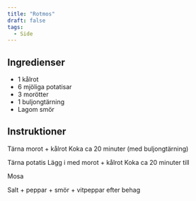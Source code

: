 ```yaml
---
title: "Rotmos"
draft: false
tags:
  - Side
---
```


## Ingredienser
- 1 kålrot
- 6 mjöliga potatisar
- 3 morötter
- 1 buljongtärning
- Lagom smör

## Instruktioner
Tärna morot + kålrot
Koka ca 20 minuter (med buljongtärning)

Tärna potatis
Lägg i med morot + kålrot
Koka ca 20 minuter till

Mosa

Salt + peppar + smör + vitpeppar efter behag